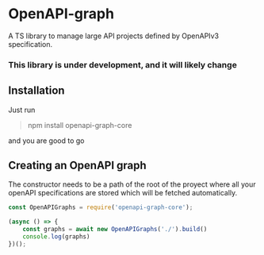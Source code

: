 # OpenAPI-graph

A TS library to manage large API projects defined by OpenAPIv3 specification.

### This library is under development, and it will likely change

## Installation

Just run

> npm install openapi-graph-core

and you are good to go

## Creating an OpenAPI graph

The constructor needs to be a path of the root of the proyect where all your openAPI specifications are stored which will be fetched automatically.

```javascript
const OpenAPIGraphs = require('openapi-graph-core');

(async () => {
    const graphs = await new OpenAPIGraphs('./').build()
    console.log(graphs)
})();
```